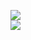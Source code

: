 [![](https://img.shields.io/badge/Made%20With-Github%20Spray-lightgrey.svg?style=for-the-badge&logo=github)](https://github.com/Annihil/github-spray#14468)  
[![](https://i.imgur.com/2DrTn0Z.gif)](https://github.com/Annihil/github-spray)